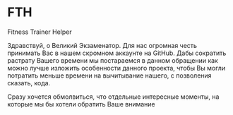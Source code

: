 # FTH
Fitness Trainer Helper

Здравствуй, о Великий Экзаменатор. Для нас огромная честь принимать Вас в нашем скромном
аккаунте на GitHub. Дабы сократить растрату Вашего времени мы постараемся в данном обращении
как можно лучше изложить особенности данного проекта, чтобы Вы могли потратить меньше времени
на вычитывание нашего, с позволения сказать, кода.

Сразу хочется обмолвиться, что отдельные интересные моменты, на которые мы бы хотели обратить
Ваше внимание
